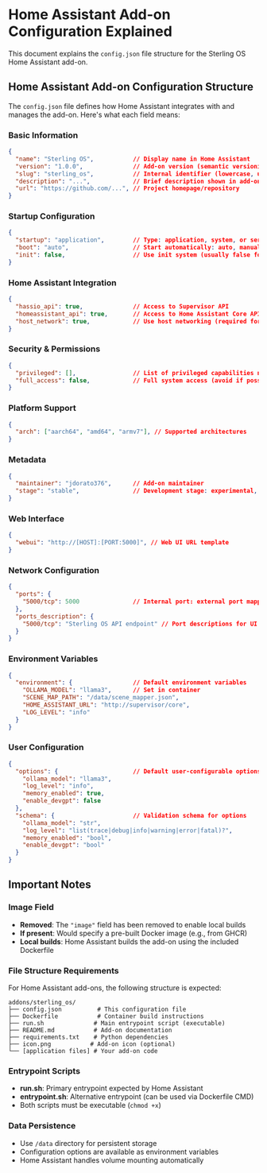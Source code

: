 # Home Assistant Add-on Configuration Explained

This document explains the `config.json` file structure for the Sterling OS Home Assistant add-on.

## Home Assistant Add-on Configuration Structure

The `config.json` file defines how Home Assistant integrates with and manages the add-on. Here's what each field means:

### Basic Information
```json
{
  "name": "Sterling OS",           // Display name in Home Assistant
  "version": "1.0.0",              // Add-on version (semantic versioning)
  "slug": "sterling_os",           // Internal identifier (lowercase, underscores)
  "description": "...",            // Brief description shown in add-on store
  "url": "https://github.com/...", // Project homepage/repository
}
```

### Startup Configuration
```json
{
  "startup": "application",        // Type: application, system, or services
  "boot": "auto",                  // Start automatically: auto, manual
  "init": false,                   // Use init system (usually false for apps)
}
```

### Home Assistant Integration
```json
{
  "hassio_api": true,              // Access to Supervisor API
  "homeassistant_api": true,       // Access to Home Assistant Core API
  "host_network": true,            // Use host networking (required for HA API)
}
```

### Security & Permissions
```json
{
  "privileged": [],                // List of privileged capabilities needed
  "full_access": false,            // Full system access (avoid if possible)
}
```

### Platform Support
```json
{
  "arch": ["aarch64", "amd64", "armv7"], // Supported architectures
}
```

### Metadata
```json
{
  "maintainer": "jdorato376",      // Add-on maintainer
  "stage": "stable",               // Development stage: experimental, stable, deprecated
}
```

### Web Interface
```json
{
  "webui": "http://[HOST]:[PORT:5000]", // Web UI URL template
}
```

### Network Configuration
```json
{
  "ports": {
    "5000/tcp": 5000               // Internal port: external port mapping
  },
  "ports_description": {
    "5000/tcp": "Sterling OS API endpoint" // Port descriptions for UI
  }
}
```

### Environment Variables
```json
{
  "environment": {                 // Default environment variables
    "OLLAMA_MODEL": "llama3",      // Set in container
    "SCENE_MAP_PATH": "/data/scene_mapper.json",
    "HOME_ASSISTANT_URL": "http://supervisor/core",
    "LOG_LEVEL": "info"
  }
}
```

### User Configuration
```json
{
  "options": {                     // Default user-configurable options
    "ollama_model": "llama3",
    "log_level": "info",
    "memory_enabled": true,
    "enable_devgpt": false
  },
  "schema": {                      // Validation schema for options
    "ollama_model": "str",
    "log_level": "list(trace|debug|info|warning|error|fatal)?",
    "memory_enabled": "bool",
    "enable_devgpt": "bool"
  }
}
```

## Important Notes

### Image Field
- **Removed**: The `"image"` field has been removed to enable local builds
- **If present**: Would specify a pre-built Docker image (e.g., from GHCR)
- **Local builds**: Home Assistant builds the add-on using the included Dockerfile

### File Structure Requirements
For Home Assistant add-ons, the following structure is expected:
```
addons/sterling_os/
├── config.json          # This configuration file
├── Dockerfile           # Container build instructions
├── run.sh              # Main entrypoint script (executable)
├── README.md           # Add-on documentation
├── requirements.txt    # Python dependencies
├── icon.png           # Add-on icon (optional)
└── [application files] # Your add-on code
```

### Entrypoint Scripts
- **run.sh**: Primary entrypoint expected by Home Assistant
- **entrypoint.sh**: Alternative entrypoint (can be used via Dockerfile CMD)
- Both scripts must be executable (`chmod +x`)

### Data Persistence
- Use `/data` directory for persistent storage
- Configuration options are available as environment variables
- Home Assistant handles volume mounting automatically